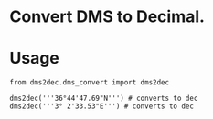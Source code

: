 # Convert DMS to Decimal.

# Usage

```
from dms2dec.dms_convert import dms2dec

dms2dec('''36°44'47.69"N''') # converts to dec
dms2dec('''3° 2'33.53"E''') # converts to dec
```
